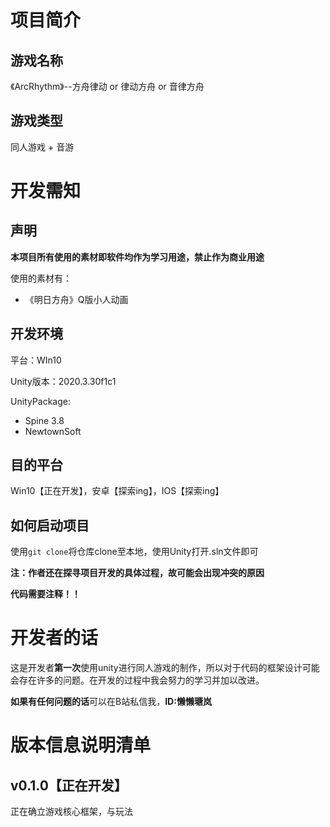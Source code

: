 # 项目简介

## 游戏名称

《ArcRhythm》--方舟律动 or 律动方舟 or 音律方舟

## 游戏类型

同人游戏 + 音游

# 开发需知

## 声明

**本项目所有使用的素材即软件均作为学习用途，禁止作为商业用途**

使用的素材有：

- 《明日方舟》Q版小人动画

## 开发环境

平台：WIn10

Unity版本：2020.3.30f1c1

UnityPackage:

- Spine 3.8
- NewtownSoft

## 目的平台

Win10【正在开发】，安卓【探索ing】，IOS【探索ing】

## 如何启动项目

使用`git clone`将仓库clone至本地，使用Unity打开.sln文件即可

**注：作者还在探寻项目开发的具体过程，故可能会出现冲突的原因**

**代码需要注释！！**

# 开发者的话

这是开发者**第一次**使用unity进行同人游戏的制作，所以对于代码的框架设计可能会存在许多的问题。在开发的过程中我会努力的学习并加以改进。

**如果有任何问题的话**可以在B站私信我，**ID:懒懒瑭岚**

# 版本信息说明清单

## v0.1.0【正在开发】

正在确立游戏核心框架，与玩法
